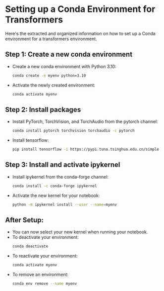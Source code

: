 # Setting up a Conda Environment for Transformers

Here's the extracted and organized information on how to set up a Conda environment for a transformers environment.

## Step 1: Create a new conda environment

*   Create a new conda environment with Python 3.10:
    ```bash
    conda create -n myenv python=3.10
    ```
*   Activate the newly created environment:
    ```bash
    conda activate myenv
    ```

## Step 2: Install packages

*   Install PyTorch, TorchVision, and TorchAudio from the pytorch channel:
    ```bash
    conda install pytorch torchvision torchaudio -c pytorch
    ```
*   Install tensorflow:
    ```bash
    pip install tensorflow -i https://pypi.tuna.tsinghua.edu.cn/simple
    ```

## Step 3: Install and activate ipykernel

*   Install ipykernel from the conda-forge channel:
    ```bash
    conda install -c conda-forge ipykernel
    ```
*   Activate the new kernel for your notebook:
    ```bash
    python -m ipykernel install --user --name=myenv
    ```

## After Setup:

*   You can now select your new kernel when running your notebook.
*   To deactivate your environment:
    ```bash
    conda deactivate
    ```
*   To reactivate your environment:
    ```bash
    conda activate myenv
    ```
*   To remove an environment:
    ```bash
    conda env remove --name myenv
    ```
